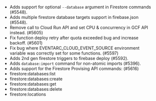 - Adds support for optional `--database` argument in Firestore commands (#5548).
- Adds multiple firestore database targets support in firebase.json (#5548).
- Remove call to Cloud Run API and set CPU & concurrency in GCF API instead. (#5605)
- Fix function deploy retry after quota exceeded bug and increase backoff. (#5601)
- Fix bug where EVENTARC_CLOUD_EVENT_SOURCE environment variable was correctly set for some functions. (#5597)
- Adds 2nd gen firestore triggers to firebase deploy (#5592).
- Adds `database:import` command for non-atomic imports (#5396).
- Adds support for the Firestore Provising API commands: (#5616)
- firestore:databases:list 
- firestore:databases:create 
- firestore:databases:get
- firestore:databases:delete
- firestore:locations
